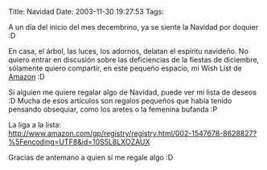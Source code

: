 Title: Navidad
Date: 2003-11-30 19:27:53
Tags: 

<p>A un día del inicio del mes decembrino, ya se siente la Navidad por doquier :D</p>

<p>En casa, el árbol, las luces, los adornos, delatan el espíritu navideño. No quiero entrar en discusión sobre las deficiencias de la fiestas de diciembre, sólamente quiero compartir, en este pequeño espacio, mi Wish List de <a href="http://web.archive.org/web/20031226230140/http://www.amazon.com/">Amazon</a> :D</p>

<p>Si alguien me quiere regalar algo de Navidad, puede ver mi lista de deseos :D Mucha de esos artículos son regalos pequeños que había tenido pensando obsequiar, como los aretes o la femenina bufanda :P</p>

<p>La liga a la lista:<br/><a href="http://web.archive.org/web/20031226230140/http://www.amazon.com/gp/registry/registry.html/002-1547678-8628827?%5Fencoding=UTF8&amp;id=10S5L8LXOZAUX"><a href="http://www.amazon.com/gp/registry/registry.html/002-1547678-8628827?%5Fencoding=UTF8&amp;id=10S5L8LXOZAUX">http://www.amazon.com/gp/registry/registry.html/002-1547678-8628827?%5Fencoding=UTF8&amp;id=10S5L8LXOZAUX</a></a></p>

<p>Gracias de antemano a quien sí me regale algo :D</p>
